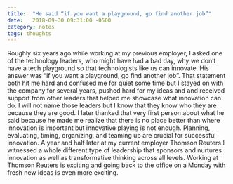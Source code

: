 ```yaml
---
title:  "He said “if you want a playground, go find another job”"
date:   2018-09-30 09:31:00 -0500
category: notes
tags: thoughts 
---
```


Roughly six years ago while working at my previous employer, I asked one of the technology leaders, who might have had a bad day, why we don’t have a tech playground so that technologists like us can innovate. His answer was “if you want a playground, go find another job”. That statement both hit me hard and confused me for quiet some time but I stayed on with the company for several years, pushed hard for my ideas and and received support from other leaders that helped me showcase what innovation can do. I will not name those leaders but I know that they know who they are because they are good. I later thanked that very first person about what he said because he made me realize that there is no place better than where innovation is important but innovative playing is not enough. Planning, evaluating, timing, organizing, and teaming up are crucial for successful innovation. A year and half later at my current employer Thomson Reuters I witnessed a whole different type of leadership that sponsors and nurtures innovation as well as transformative thinking across all levels. Working at Thomson Reuters is exciting and going back to the office on a Monday with fresh new ideas is even more exciting.